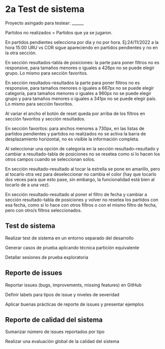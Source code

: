 # 2a Test de sistema

Proyecto asingado para testear: ______


Partidos no realizados = Partidos que ya se jugaron.

En partidos pendientes selecciona por día y no por hora.
Ej:24/11/2022 a la hora 15:00 URU vs COR sigue apareciendo en partidos pendientes y no en la otra sección.

En sección resultados-tabla de posiciones: la parte para poner filtros no es responsive, para tamaños menores o iguales a 426px no se puede elegir grupo.
Lo mismo para sección favoritos.


En sección resultados-resultados la parte para poner filtros no es responsive, para tamaños menores o iguales a 667px no se puede elegir categoría, para tamaños menores o iguales a 960px no se puede elegir grupo y para tamaños menores o iguales a 341px no se puede elegir país.
Lo mismo para sección favoritos.


Al variar el ancho el botón de reset queda por arriba de los filtros en sección favoritos y sección resultados.



En sección favoritos: para anchos menores a 730px, en las listas de partidos pendientes y partidos no realizados no se activa la barra de desplazamiento horizontal, no es visible la información completa.


Al seleccionar una opción de categoría en la sección resultado-resultado y cambiar a resultado-tabla de posiciones no se resetea como si lo hacen los otros campos cuando se seleccionan solos.


En sección resultado-resultado al tocar la estrella se pone en amarillo, pero al tocarlo otra vez para deseleccionar no cambia el color (hay que tocarlo dos veces para que esto pase, sin embargo, la funcionalidad está bien al tocarlo de a una vez).


En sección resultado-resultado al poner el filtro de fecha y cambiar a sección resultado-tabla de posiciones y volver no resetea los partidos con esa fecha, como si lo hace con otros filtros o con el mismo filtro de fecha, pero con otro/s filtros seleccionados.



## Test de sistema

Realizar test de sistema en un entorno separado del desarrollo

Generar casos de prueba aplicando técnica partición equivalente

Detallar sesiones de prueba exploratoria

## Reporte de issues

Reportar issues (bugs, improvements, missing features) en GitHub 

Definir labels para tipos de issue y niveles de severidad

Aplicar buenas prácticas de reporte de issues y presentar ejemplos

## Reporte de calidad del sistema

Sumarizar número de issues reportados por tipo

Realizar una evaluación global de la calidad del sistema